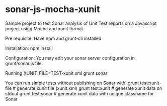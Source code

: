 sonar-js-mocha-xunit
====================
Sample project to test Sonar analysis of Unit Test reports on a Javascript project using Mocha and xunit format.

Pre requisite:
Have npm and grunt-cli installed

Installation:
npm install

Configuration:
You may edit your sonar server configuration in grunt/sonar.js file.

Running
XUNIT_FILE=TEST-xunit.xml grunt sonar

You can run simple tests without publishing on Sonar with:
grunt test:xunit-file # generate xunit file (xunit.xml)
grunt test:xunit # generate xunit data on stdout
grunt test:sonar # generate xunit data with unique classname for Sonar

